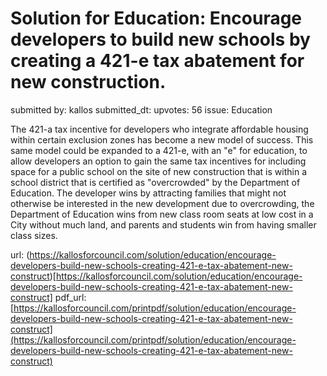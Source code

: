# Solution for Education: Encourage developers to build new schools by creating a 421-e tax abatement for new construction. #

submitted by: kallos
submitted_dt: 
upvotes: 56
issue: Education

The 421-a tax incentive for developers who integrate affordable housing within certain exclusion zones has become a new model of success. This same model could be expanded to a 421-e, with an "e" for education, to allow developers an option to gain the same tax incentives for including space for a public school on the site of new construction that is within a school district that is certified as "overcrowded" by the Department of Education. The developer wins by attracting families that might not otherwise be interested in the new development due to overcrowding, the Department of Education wins from new class room seats at low cost in a City without much land, and parents and students win from having smaller class sizes.

url: (https://kallosforcouncil.com/solution/education/encourage-developers-build-new-schools-creating-421-e-tax-abatement-new-construct)[https://kallosforcouncil.com/solution/education/encourage-developers-build-new-schools-creating-421-e-tax-abatement-new-construct]
pdf_url: [https://kallosforcouncil.com/printpdf/solution/education/encourage-developers-build-new-schools-creating-421-e-tax-abatement-new-construct](https://kallosforcouncil.com/printpdf/solution/education/encourage-developers-build-new-schools-creating-421-e-tax-abatement-new-construct)
